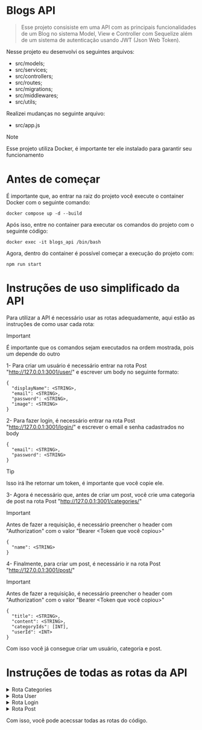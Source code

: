# Blogs API

> Esse projeto consisiste em uma API com as principais funcionalidades de um Blog no sistema Model, View e Controller com Sequelize além de um sistema de autenticação usando JWT (Json Web Token).

Nesse projeto eu desenvolvi os seguintes arquivos:
  - src/models;
  - src/services;
  - src/controllers;
  - src/routes;
  - src/migrations;
  - src/middlewares;
  - src/utils;
    
Realizei mudanças no seguinte arquivo:
  - src/app.js

> [!NOTE]
> Esse projeto utiliza Docker, é importante ter ele instalado para garantir seu funcionamento

# Antes de começar
É importante que, ao entrar na raiz do projeto você execute o container Docker com o seguinte comando:
```
docker compose up -d --build
```
Após isso, entre no container para executar os comandos do projeto com o seguinte código:
```
docker exec -it blogs_api /bin/bash
```

Agora, dentro do container é possível começar a execução do projeto com:
```
npm run start
```

# Instruções de uso simplificado da API

Para utilizar a API é necessário usar as rotas adequadamente, aqui estão as instruções de como usar cada rota:
> [!IMPORTANT]
> É importante que os comandos sejam executados na ordem mostrada, pois um depende do outro 

1- Para criar um usuário é necessário entrar na rota Post "http://127.0.0.1:3001/user/" e escrever um body no seguinte formato:

  ```
  {
    "displayName": <STRING>,
    "email": <STRING>,
    "password": <STRING>,
    "image": <STRING>
  }
  ```

2- Para fazer login, é necessário entrar na rota Post "http://127.0.0.1:3001/login/" e escrever o email e senha cadastrados no body
  
  ```
  {
    "email": <STRING>,
    "password": <STRING>
  }
  ```

  > [!TIP]
  > Isso irá lhe retornar um token, é importante que você copie ele.

3- Agora é necessário que, antes de criar um post, você crie uma categoria de post na rota Post "http://127.0.0.1:3001/categories/"
  > [!IMPORTANT]
  > Antes de fazer a requisição, é necessário preencher o header com "Authorization" com o valor "Bearer <Token que você copiou>"

  ```
  {
    "name": <STRING>
  }
  ```

4- Finalmente, para criar um post, é necessário ir na rota Post "http://127.0.0.1:3001/post/"
  > [!IMPORTANT]
  > Antes de fazer a requisição, é necessário preencher o header com "Authorization" com o valor "Bearer <Token que você copiou>"

  ```
  {
    "title": <STRING>,
    "content": <STRING>,
    "categoryIds": [INT],
    "userId": <INT>
  }
  ```
Com isso você já consegue criar um usuário, categoria e post.

# Instruções de todas as rotas da API

<details>
<summary>Rota Categories</summary>

### Post Category

A rota Post "http://127.0.0.1:3001/categories/" é usada para criar uma nova categoria.

É necessário fazer uma requisição com o Authorization no header usando o Token criado no login e o body:
  
```
{
"name": <STRING>
}
```

### Get Category

A rota Get "http://127.0.0.1:3001/categories/" é usada para retornar todas as categorias já criadas.

É necessário fazer uma requisição com o Authorization no header usando o Token criado no login e o body vazio.

# Instruções de todas as rotas da API
</details>

<details>
<summary>Rota User</summary>

### Post User

A rota Post "http://127.0.0.1:3001/user/" é usada para criar um novo User.

```
{
  "displayName": <STRING>,
  "email": "<STRING>",
  "password": <STRING>,
  "image": <STRING>
}
```

### Get User

A rota Get "http://127.0.0.1:3001/user/" é usada para retornar todos os usuários já criados.

É necessário fazer uma requisição com o Authorization no header usando o Token criado no login e o body vazio.

### Get User com ID

A rota Get "http://127.0.0.1:3001/user/:id" é usada para retornar o user com o ID especificado.

É necessário fazer uma requisição com o Authorization no header usando o Token criado no login e o body vazio.

### Delete User

A rota Delete "http://127.0.0.1:3001/user/me" é usada para deletar o usuário que deu origem ao Token inserido.

É necessário fazer uma requisição com o Authorization no header usando o Token criado no login e o body vazio.

</details>

<details>
<summary>Rota Login</summary>

### Post Login

A rota Post "http://127.0.0.1:3001/login/" é usada para logar com os dados criados na rota User.

É necessário usar o seguinte body na requisição:

```
{
  "email": <STRING>,
  "password": <STRING>
}
```

</details>

<details>
<summary>Rota Post</summary>

### Post Post

A rota Post "http://127.0.0.1:3001/post/" é usada para criar uma publicação.

É necessário fazer uma requisição com o Authorization no header usando o Token criado no login e o seguinte body:

```
{
  "title": <STRING>,
  "content": <STRING>,
  "categoryIds": [INT],
  "userId": <INT>
}
```

### Get Post

A rota Get "http://127.0.0.1:3001/post/" é usada para retornar todos os posts já criados.

É necessário fazer uma requisição com o Authorization no header usando o Token criado no login e o body vazio.

### Get Post com ID

A rota Get "http://127.0.0.1:3001/post/:id" é usada para retornar todos os posts já criados.

É necessário fazer uma requisição com o Authorization no header usando o Token criado no login e o body vazio.

### Put Post

A rota Put "http://127.0.0.1:3001/post/:id" é usada para atualizar um post já criado com o ID especificado.

É necessário fazer uma requisição com o Authorization no header usando o Token criado no login e o seguinte body:

```
{
  "title": <STRING>,
  "content": <STRING>,
  "userId": <INT>
}
```

### Delete Post

A rota Delete "http://127.0.0.1:3001/post/:id" é usada para deletar o post do usuário que deu origem ao Token inserido e somente dele, sendo impossível deletar posts de outro usuário.

É necessário fazer uma requisição com o Authorization no header usando o Token criado no login e o body vazio.

</details>

Com isso, você pode acecssar todas as rotas do código.
